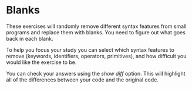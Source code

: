 # Blanks

These exercises will randomly remove different syntax features from small programs and replace them with blanks. You need to figure out what goes back in each blank.

To help you focus your study you can select which syntax features to remove (keywords, identifiers, operators, primitives), and how difficult you would like the exercise to be.

You can check your answers using the _show diff_ option. This will highlight all of the differences between your code and the original code.
